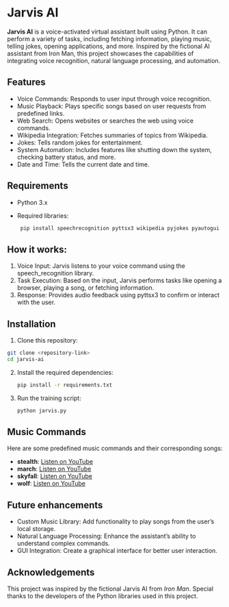 
# Jarvis AI

**Jarvis AI** is a voice-activated virtual assistant built using Python. It can perform a variety of tasks, including fetching information, playing music, telling jokes, opening applications, and more. Inspired by the fictional AI assistant from Iron Man, this project showcases the capabilities of integrating voice recognition, natural language processing, and automation.
## Features

- Voice Commands: Responds to user input through voice recognition.
- Music Playback: Plays specific songs based on user requests from predefined links.
- Web Search: Opens websites or searches the web using voice commands.
- Wikipedia Integration: Fetches summaries of topics from Wikipedia.
- Jokes: Tells random jokes for entertainment.
- System Automation: Includes features like shutting down the system, checking battery status, and more.
- Date and Time: Tells the current date and time.
## Requirements 

- Python 3.x
 
- Required libraries:
  ```bash
   pip install speechrecognition pyttsx3 wikipedia pyjokes pyautogui psutil pyaudio
## How it works:

 1. Voice Input: Jarvis listens to your voice command using the speech_recognition library.
2. Task Execution: Based on the input, Jarvis performs tasks like opening a browser, playing a song, or fetching information.
3. Response: Provides audio feedback using pyttsx3 to confirm or interact with the user.
## Installation

1. Clone this repository:
  ```bash
git clone <repository-link>
cd jarvis-ai
 ```
2. Install the required dependencies:
   ```bash
   pip install -r requirements.txt

3. Run the training script:
   ```bash
   python jarvis.py

## Music Commands
Here are some predefined music commands and their corresponding songs:
  
- **stealth**: [Listen on YouTube](https://www.youtube.com/watch?v=U47Tr9BB_wE)  
- **march**: [Listen on YouTube](https://www.youtube.com/watch?v=Xqeq4b5u_Xw)  
- **skyfall**: [Listen on YouTube](https://www.youtube.com/watch?v=DeumyOzKqgI&pp=ygUHc2t5ZmFsbA%3D%3D)  
- **wolf**: [Listen on YouTube](https://www.youtube.com/watch?v=ThCH0U6aJpU&list=PLnrGi_-oOR6wm0Vi-1OsiLiV5ePSPs9oF&index=21)  

## Future enhancements

- Custom Music Library: Add functionality to play songs from the user’s local storage.
- Natural Language Processing: Enhance the assistant’s ability to understand complex commands.
- GUI Integration: Create a graphical interface for better user interaction.
## Acknowledgements

This project was inspired by the fictional Jarvis AI from *Iron Man*. Special thanks to the developers of the Python libraries used in this project.
